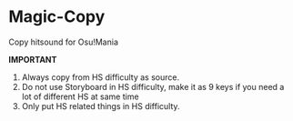 # Magic-Copy
Copy hitsound for Osu!Mania


**IMPORTANT**

1. Always copy from HS difficulty as source.
2. Do not use Storyboard in HS difficulty, make it as 9 keys if you need a lot of different HS at same time
3. Only put HS related things in HS difficulty.
